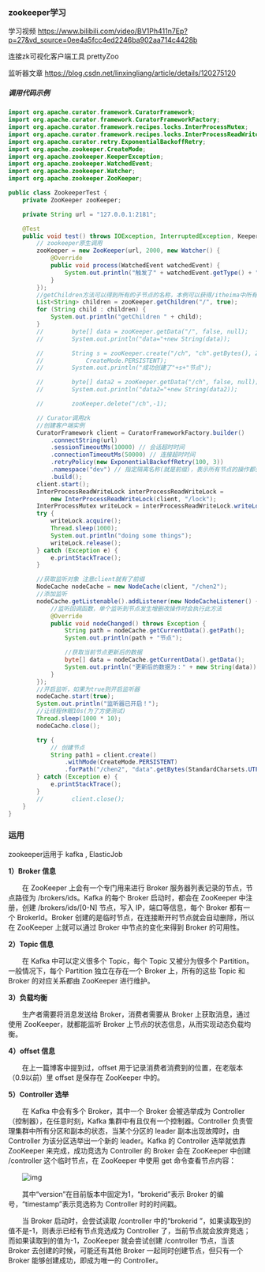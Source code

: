 ### zookeeper学习

学习视频    https://www.bilibili.com/video/BV1Ph411n7Ep?p=27&vd_source=0ee4a5fcc4ed2246ba902aa714c4428b

连接zk可视化客户端工具 prettyZoo 

监听器文章   https://blog.csdn.net/linxingliang/article/details/120275120

##### 调用代码示例

```java
import org.apache.curator.framework.CuratorFramework;
import org.apache.curator.framework.CuratorFrameworkFactory;
import org.apache.curator.framework.recipes.locks.InterProcessMutex;
import org.apache.curator.framework.recipes.locks.InterProcessReadWriteLock;
import org.apache.curator.retry.ExponentialBackoffRetry;
import org.apache.zookeeper.CreateMode;
import org.apache.zookeeper.KeeperException;
import org.apache.zookeeper.WatchedEvent;
import org.apache.zookeeper.Watcher;
import org.apache.zookeeper.ZooKeeper;

public class ZookeeperTest {
    private ZooKeeper zooKeeper;

    private String url = "127.0.0.1:2181";

    @Test
    public void test() throws IOException, InterruptedException, KeeperException {
        // zookeeper原生调用
        zooKeeper = new ZooKeeper(url, 2000, new Watcher() {
            @Override
            public void process(WatchedEvent watchedEvent) {
                System.out.println("触发了" + watchedEvent.getType() + "的事件");
            }
        });
        //getChildren方法可以得到所有的子节点的名称，本例可以获得/itheima中所有子节点的名字
        List<String> children = zooKeeper.getChildren("/", true);
        for (String child : children) {
            System.out.println("getChildren " + child);
        }
        //        byte[] data = zooKeeper.getData("/", false, null);
        //        System.out.println("data="+new String(data));

        //        String s = zooKeeper.create("/ch", "ch".getBytes(), ZooDefs.Ids.OPEN_ACL_UNSAFE,
        //            CreateMode.PERSISTENT);
        //        System.out.println("成功创建了"+s+"节点");

        //        byte[] data2 = zooKeeper.getData("/ch", false, null);
        //        System.out.println("data2="+new String(data2));

        //        zooKeeper.delete("/ch",-1);

        // Curator调用zk
        //创建客户端实例
        CuratorFramework client = CuratorFrameworkFactory.builder()
            .connectString(url)
            .sessionTimeoutMs(10000) // 会话超时时间
            .connectionTimeoutMs(50000) // 连接超时时间
            .retryPolicy(new ExponentialBackoffRetry(100, 3))
            .namespace("dev") // 指定隔离名称(就是前缀)，表示所有节点的操作都会在该工作空间下进行。不指定时，使用自定义的节点path
            .build();
        client.start();
        InterProcessReadWriteLock interProcessReadWriteLock =
            new InterProcessReadWriteLock(client, "/lock");
        InterProcessMutex writeLock = interProcessReadWriteLock.writeLock();
        try {
            writeLock.acquire();
            Thread.sleep(1000);
            System.out.println("doing some things");
            writeLock.release();
        } catch (Exception e) {
            e.printStackTrace();
        }

        //获取监听对象 注意client就有了前缀
        NodeCache nodeCache = new NodeCache(client, "/chen2");
        //添加监听
        nodeCache.getListenable().addListener(new NodeCacheListener() {
            //监听回调函数，单个监听到节点发生增删改操作时会执行此方法
            @Override
            public void nodeChanged() throws Exception {
                String path = nodeCache.getCurrentData().getPath();
                System.out.println(path + "节点");

                //获取当前节点更新后的数据
                byte[] data = nodeCache.getCurrentData().getData();
                System.out.println("更新后的数据为：" + new String(data));
            }
        });
        //开启监听，如果为true则开启监听器
        nodeCache.start(true);
        System.out.println("监听器已开启！");
        //让线程休眠10s(为了方便测试)
        Thread.sleep(1000 * 10);
        nodeCache.close();

        try {
            // 创建节点
            String path1 = client.create()
                .withMode(CreateMode.PERSISTENT)
                .forPath("/chen2", "data".getBytes(StandardCharsets.UTF_8));
        } catch (Exception e) {
            e.printStackTrace();
        }
        //        client.close();
    }
}
```
### 运用

zookeeper运用于 kafka , ElasticJob

**1）Broker 信息**

　　在 ZooKeeper 上会有一个专门用来进行 Broker 服务器列表记录的节点，节点路径为 /brokers/ids。Kafka 的每个 Broker 启动时，都会在 ZooKeeper 中注册，创建 /brokers/ids/[0-N] 节点，写入 IP，端口等信息，每个 Broker 都有一个 BrokerId。Broker 创建的是临时节点，在连接断开时节点就会自动删除，所以在 ZooKeeper 上就可以通过 Broker 中节点的变化来得到 Broker 的可用性。

**2）Topic 信息**

　　在 Kafka 中可以定义很多个 Topic，每个 Topic 又被分为很多个 Partition。一般情况下，每个 Partition 独立在存在一个 Broker 上，所有的这些 Topic 和 Broker 的对应关系都由 ZooKeeper 进行维护。

**3）负载均衡**

　　生产者需要将消息发送给 Broker，消费者需要从 Broker 上获取消息，通过使用 ZooKeeper，就都能监听 Broker 上节点的状态信息，从而实现动态负载均衡。

**4）offset 信息**

　　在上一篇博客中提到过，offset 用于记录消费者消费到的位置，在老版本（0.9以前）里 offset 是保存在 ZooKeeper 中的。

**5）Controller 选举**

　　在 Kafka 中会有多个 Broker，其中一个 Broker 会被选举成为 Controller（控制器），在任意时刻，Kafka 集群中有且仅有一个控制器。Controller 负责管理集群中所有分区和副本的状态，当某个分区的 leader 副本出现故障时，由 Controller 为该分区选举出一个新的 leader。Kafka 的 Controller 选举就依靠 ZooKeeper 来完成，成功竞选为 Controller 的 Broker 会在 ZooKeeper 中创建 /controller 这个临时节点，在 ZooKeeper 中使用 get 命令查看节点内容：

　　![img](https://img2020.cnblogs.com/blog/1450803/202007/1450803-20200727203043181-34987159.png)

　　其中“version”在目前版本中固定为1，“brokerid”表示 Broker 的编号，“timestamp”表示竞选称为 Controller 时的时间戳。 

　　当 Broker 启动时，会尝试读取 /controller 中的“brokerid ”，如果读取到的值不是-1，则表示已经有节点竞选成为 Controller 了，当前节点就会放弃竞选；而如果读取到的值为-1，ZooKeeper 就会尝试创建 /controller 节点，当该 Broker 去创建的时候，可能还有其他 Broker 一起同时创建节点，但只有一个 Broker 能够创建成功，即成为唯一的 Controller。

